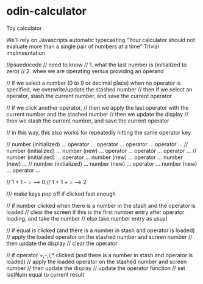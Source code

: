 # odin-calculator
Toy calculator

We'll rely on Javascripts automatic typecasting
"Your calculator should not evaluate more than a single pair of numbers at a time"
Trivial implmeentation


//psuedocode
// need to know
// 1. what the last number is (initialized to zero) 
// 2. whee we are operating versus providing an operand


// if we select a number (0 to 9 or decimal place) when no operator is specified, we overwrite/update the stashed number
// then if we select an operator, stash the current number, and save the current operator

// if we click another operator, 
// then we apply the last operator with the current number and the stashed number
// then we update the display
// then we stash the current number, and save the current operator

// in this way, this also works for repeatedly hitting the same operator key


// number (initialized) ... operator ... operator ... operator ...  operator ...
// number (initialized) ... number (new) ... operator ... operator ... operator ...
// number (initialized) ... operator ... number (new) ... operator ... number (new) ... 
// number (initialized) ... number (new) ... operator ... number (new) ... operator ...

// 1 + 1 - =  --> 0
// 1 + 1 + =  --> 2

/// make keys pop off if clicked fast enough



// if number clicked when there is a number in the stash and the operator is loaded
//    clear the screen if this is the first number entry after operator loading, and take the number
//    else take number entry as usual

// if equal is clicked (and there is a number in stash and operator is loaded)
//    apply the loaded operator on the stashed number and screen number
//    then update the display
//    clear the operator

// if operator +,-,/,* clicked (and there is a number in stash and operator is loaded)
//    apply the loaded operator on the stashed number and screen number
//    then update the display
//    update the operator function
//    set lastNum equal to current result 